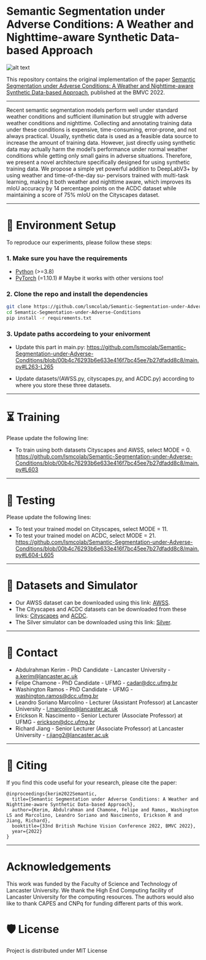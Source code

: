 # Semantic Segmentation under Adverse Conditions: A Weather and Nighttime-aware Synthetic Data-based Approach

![alt text](https://github.com/lsmcolab/Semantic-Segmentation-under-Adverse-Conditions/blob/658a3eb8c0ead1a4d9f625807ba810a37043b121/assets/teaser.png "Teaser Figure")

This repository contains the original implementation of the paper [Semantic Segmentation under Adverse Conditions: A Weather and Nighttime-aware Synthetic Data-based Approach](https://bmvc2022.org/programme/papers/), published at the BMVC 2022.

---
Recent semantic segmentation models perform well under standard weather conditions and sufficient illumination but struggle with adverse weather conditions and nighttime. Collecting and annotating training data under these conditions is expensive, time-consuming, error-prone, and not always practical. Usually, synthetic data is used as a feasible data source to increase the amount of training data. However, just directly using synthetic data may actually harm the model’s performance under normal weather conditions while getting only small gains in adverse situations. Therefore, we present a novel architecture specifically designed for using synthetic training data. We propose a simple yet powerful addition to DeepLabV3+ by using weather and time-of-the-day su-
pervisors trained with multi-task learning, making it both weather and nighttime aware, which improves its mIoU accuracy by 14 percentage points on the ACDC dataset while maintaining a score of 75% mIoU on the Cityscapes dataset.

---

:wrench: Environment Setup
===
To reproduce our experiments, please follow these steps:

### 1. Make sure you have the requirements

  - [Python](https://www.python.org/) (>=3.8)
  - [PyTorch](https://pytorch.org/) (=1.10.1) # Maybe it works with other versions too!

### 2. Clone the repo and install the dependencies
   ```bash
   git clone https://github.com/lsmcolab/Semantic-Segmentation-under-Adverse-Conditions.git
   cd Semantic-Segmentation-under-Adverse-Conditions
   pip install -r requirements.txt
   ```
### 3. Update paths accordeing to your enivorment
  - Update this part in main.py: https://github.com/lsmcolab/Semantic-Segmentation-under-Adverse-Conditions/blob/00b4c76293b6e633e416f7bc45ee7b27dfadd8c8/main.py#L263-L265
  <!---
    ```bash
    opts.data_root_cs = "/home/kerim/DataSets/SemanticSegmentation/cityscapes"#Update as necessary
    opts.data_root_acdc = "/home/kerim/DataSets/SemanticSegmentation/ACDC"#Update as necessary
    opts.data_root_awss = "/home/kerim/Silver_Project/AWSS"#Update as necessary
    ```
    -->
  - Update datasets/(AWSS.py, cityscapes.py, and ACDC.py) according to where you store these three datasets.
---


:hourglass_flowing_sand: Training
===
Please update the following line:
* To train using both datasets Cityscapes and AWSS, select MODE = 0. 
https://github.com/lsmcolab/Semantic-Segmentation-under-Adverse-Conditions/blob/00b4c76293b6e633e416f7bc45ee7b27dfadd8c8/main.py#L603
---


:mag_right: Testing
===
Please update the following lines: 
* To test your trained model on Cityscapes, select MODE = 11.
* To test your trained model on ACDC, select MODE = 21.
https://github.com/lsmcolab/Semantic-Segmentation-under-Adverse-Conditions/blob/00b4c76293b6e633e416f7bc45ee7b27dfadd8c8/main.py#L604-L605


---

:movie_camera: Datasets and Simulator
===
* Our AWSS dataset can be downloaded using this link: [AWSS](https://www.kaggle.com/datasets/abdulrahmankerim/semantic-segmentation-under-adverse-conditions).
* The Cityscapes and ACDC datasets can be downloaded from these links: [Cityscapes](https://www.cityscapes-dataset.com/) and [ACDC](https://acdc.vision.ee.ethz.ch/).
* The Silver simulator can be downloaded using this link: [Silver](https://livelancsac-my.sharepoint.com/:u:/g/personal/kerim_lancaster_ac_uk/EZFZP1An4B9PmHKDEhaxjGYBWfVXfD8Kfu-yvPOaBpXg8w?e=f0MECt).
---

:e-mail: Contact
===
* Abdulrahman Kerim - PhD Candidate - Lancaster University - a.kerim@lancaster.ac.uk
* Felipe Chamone - PhD Candidate - UFMG - cadar@dcc.ufmg.br
* Washington Ramos - PhD Candidate - UFMG - washington.ramos@dcc.ufmg.br
* Leandro Soriano Marcolino - Lecturer (Assistant Professor) at Lancaster University - l.marcolino@lancaster.ac.uk
* Erickson R. Nascimento - Senior Lecturer (Associate Professor) at UFMG - erickson@dcc.ufmg.br
* Richard Jiang - Senior Lecturer (Associate Professor) at Lancaster University - r.jiang2@lancaster.ac.uk 
---
:memo: Citing 
===
If you find this code useful for your research, please cite the paper: 
```
@inproceedings{kerim2022Semantic,
  title={Semantic Segmentation under Adverse Conditions: A Weather and Nighttime-aware Synthetic Data-based Approach},
  author={Kerim, Abdulrahman and Chamone, Felipe and Ramos, Washington LS and Marcolino, Leandro Soriano and Nascimento, Erickson R and Jiang, Richard},
  booktitle={33nd British Machine Vision Conference 2022, BMVC 2022},
  year={2022}
}
```
----
Acknowledgements
===
This work was funded by the Faculty of Science and Technology of Lancaster University. We thank the High End Computing facility of Lancaster University for the computing resources. The authors would also like to thank CAPES and CNPq for funding different parts of this work.

:shield: License
===
Project is distributed under MIT License

